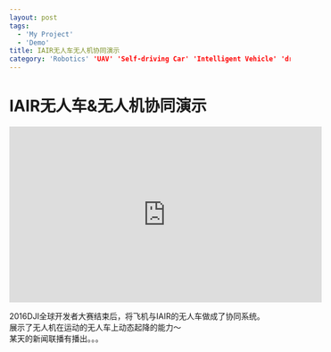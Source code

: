 ```yaml
---
layout: post
tags:
  - 'My Project'
  - 'Demo'
title: IAIR无人车无人机协同演示
category: 'Robotics' 'UAV' 'Self-driving Car' 'Intelligent Vehicle' 'drone'
---
```

# IAIR无人车&无人机协同演示
<iframe width="560" height="315" src="https://www.youtube.com/embed/2bpwBBwlWV8" frameborder="0" allowfullscreen></iframe>

2016DJI全球开发者大赛结束后，将飞机与IAIR的无人车做成了协同系统。  
展示了无人机在运动的无人车上动态起降的能力～  
某天的新闻联播有播出。。。


